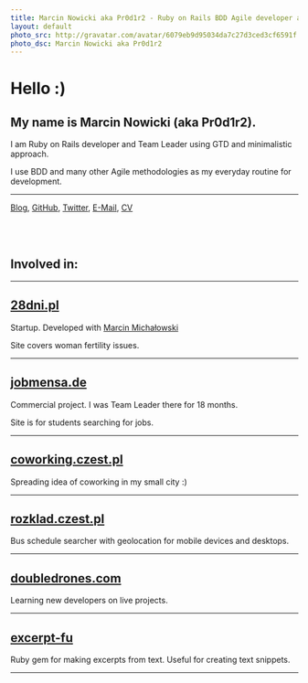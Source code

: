 ```yaml
---
title: Marcin Nowicki aka Pr0d1r2 - Ruby on Rails BDD Agile developer and Team Leader using GTD and minimalistic approach
layout: default
photo_src: http://gravatar.com/avatar/6079eb9d95034da7c27d3ced3cf6591f.png?r=PG
photo_dsc: Marcin Nowicki aka Pr0d1r2
---
```


# Hello :)

## My name is Marcin Nowicki (aka Pr0d1r2).

I am Ruby on Rails developer and Team Leader using GTD and minimalistic approach.

I use BDD and many other Agile methodologies as my everyday routine for development.

<hr>

[Blog](http://pr0d1r2.tumblr.com),
[GitHub](http://github.com/Pr0d1r2),
[Twitter](http://twitter.com/Pr0d1r2),
[E-Mail](mailto:pr0d1r2@gmail.com),
[CV](/CV-Marcin_Nowicki-aka-Pr0d1r2-2010-11-29.pdf)

<br/>
<br/>

## Involved in: 

<hr>

## [28dni.pl](http://28dni.pl)

Startup. Developed with [Marcin Michałowski](http://marcinmichalowski.com/)

Site covers woman fertility issues.

<hr>

## [jobmensa.de](http://jobmensa.de)

Commercial project. I was Team Leader there for 18 months.

Site is for students searching for jobs.

<hr>

## [coworking.czest.pl](http://coworking.czest.pl)

Spreading idea of coworking in my small city :)

<hr>

## [rozklad.czest.pl](http://rozklad.czest.pl)

Bus schedule searcher with geolocation for mobile devices and desktops.

<hr>

## [doubledrones.com](http://doubledrones.com)

Learning new developers on live projects.

<hr>

## [excerpt-fu](http://github.com/experteer/excerpt-fu)

Ruby gem for making excerpts from text. Useful for creating text snippets.

<hr>
